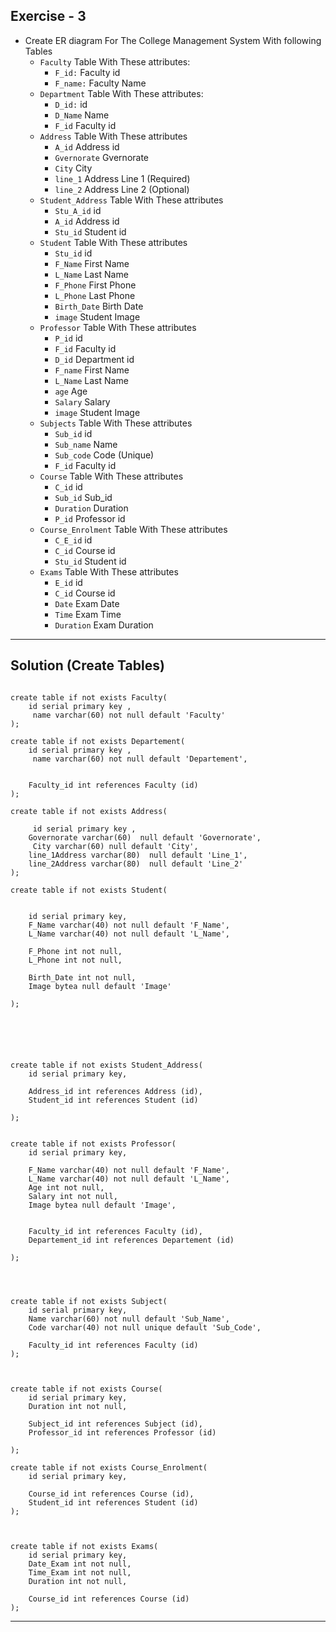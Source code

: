 ## Exercise - 3
* Create ER diagram For The College Management System With following Tables
    * `Faculty` Table With These attributes:
        * `F_id:` Faculty id
        * `F_name:` Faculty Name
    * `Department` Table With These attributes:
        * `D_id:` id
        * `D_Name` Name
        * `F_id` Faculty id
    * `Address` Table With These attributes
        * `A_id` Address id
        * `Gvernorate` Gvernorate
        * `City` City
        * `line_1` Address Line 1 (Required)
        * `line_2` Address Line 2 (Optional)
    * `Student_Address` Table With These attributes
        * `Stu_A_id` id
        * `A_id` Address id
        * `Stu_id` Student id
    * `Student` Table With These attributes
        * `Stu_id` id
        * `F_Name` First Name
        * `L_Name` Last Name
        * `F_Phone` First Phone
        * `L_Phone` Last Phone
        * `Birth_Date` Birth Date
        * `image` Student Image
    * `Professor` Table With These attributes
        * `P_id` id
        * `F_id` Faculty id
        * `D_id` Department id
        * `F_name` First Name
        * `L_Name` Last Name
        * `age` Age
        * `Salary` Salary
        * `image` Student Image
    * `Subjects` Table With These attributes
        * `Sub_id` id
        * `Sub_name` Name
        * `Sub_code` Code (Unique)
        * `F_id` Faculty id
    * `Course` Table With These attributes
        * `C_id` id
        * `Sub_id` Sub_id
        * `Duration` Duration
        * `P_id` Professor id
    * `Course_Enrolment` Table With These attributes
        * `C_E_id` id
        * `C_id` Course id
        * `Stu_id` Student id
    * `Exams` Table With These attributes
        * `E_id` id
        * `C_id` Course id
        * `Date` Exam Date
        * `Time` Exam Time
        * `Duration` Exam Duration

 ________________________________________________________________________________

 ## Solution (Create Tables)       

```

create table if not exists Faculty(
	id serial primary key ,
     name varchar(60) not null default 'Faculty'
);

create table if not exists Departement(
	id serial primary key ,
     name varchar(60) not null default 'Departement',
	
	
	Faculty_id int references Faculty (id)
);

create table if not exists Address(
	
     id serial primary key ,
	Governorate varchar(60)  null default 'Governorate',
     City varchar(60) null default 'City',
	line_1Address varchar(80)  null default 'Line_1',
	line_2Address varchar(80)  null default 'Line_2'
);

create table if not exists Student(

	
	id serial primary key,
	F_Name varchar(40) not null default 'F_Name',
	L_Name varchar(40) not null default 'L_Name',
	
	F_Phone int not null,
	L_Phone int not null,
	
	Birth_Date int not null,
	Image bytea null default 'Image'

);






create table if not exists Student_Address(
	id serial primary key,	

	Address_id int references Address (id),
	Student_id int references Student (id)
	
);


create table if not exists Professor(
	id serial primary key,
	
	F_Name varchar(40) not null default 'F_Name',
	L_Name varchar(40) not null default 'L_Name',
	Age int not null,
	Salary int not null,
	Image bytea null default 'Image',
	
	
	Faculty_id int references Faculty (id),
	Departement_id int references Departement (id)
	
);




create table if not exists Subject(
	id serial primary key,
	Name varchar(60) not null default 'Sub_Name',
	Code varchar(40) not null unique default 'Sub_Code',
	
	Faculty_id int references Faculty (id)
);



create table if not exists Course(
	id serial primary key,
	Duration int not null,
	
	Subject_id int references Subject (id),
	Professor_id int references Professor (id)
		
);

create table if not exists Course_Enrolment(
	id serial primary key,
	
	Course_id int references Course (id),
	Student_id int references Student (id)
);



create table if not exists Exams(
	id serial primary key,
	Date_Exam int not null,
	Time_Exam int not null,
	Duration int not null,
	
	Course_id int references Course (id)
);

```

_______________________________________________________________________________


